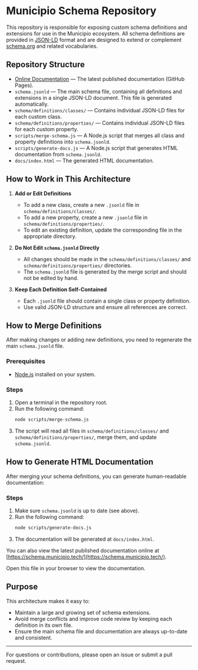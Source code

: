 # Municipio Schema Repository

This repository is responsible for exposing custom schema definitions and extensions for use in the Municipio ecosystem. All schema definitions are provided in [JSON-LD](https://json-ld.org/) format and are designed to extend or complement [schema.org](https://schema.org/) and related vocabularies.

## Repository Structure

- [Online Documentation](https://schema.municipio.tech/) — The latest published documentation (GitHub Pages).
- `schema.jsonld` — The main schema file, containing all definitions and extensions in a single JSON-LD document. This file is generated automatically.
- `schema/definitions/classes/` — Contains individual JSON-LD files for each custom class.
- `schema/definitions/properties/` — Contains individual JSON-LD files for each custom property.
- `scripts/merge-schema.js` — A Node.js script that merges all class and property definitions into `schema.jsonld`.
- `scripts/generate-docs.js` — A Node.js script that generates HTML documentation from `schema.jsonld`.
- `docs/index.html` — The generated HTML documentation.

## How to Work in This Architecture

1. **Add or Edit Definitions**
   - To add a new class, create a new `.jsonld` file in `schema/definitions/classes/`.
   - To add a new property, create a new `.jsonld` file in `schema/definitions/properties/`.
   - To edit an existing definition, update the corresponding file in the appropriate directory.

2. **Do Not Edit `schema.jsonld` Directly**
   - All changes should be made in the `schema/definitions/classes/` and `schema/definitions/properties/` directories.
   - The `schema.jsonld` file is generated by the merge script and should not be edited by hand.

3. **Keep Each Definition Self-Contained**
   - Each `.jsonld` file should contain a single class or property definition.
   - Use valid JSON-LD structure and ensure all references are correct.

## How to Merge Definitions

After making changes or adding new definitions, you need to regenerate the main `schema.jsonld` file.

### Prerequisites
- [Node.js](https://nodejs.org/) installed on your system.

### Steps
1. Open a terminal in the repository root.
2. Run the following command:
   ```sh
   node scripts/merge-schema.js
   ```
3. The script will read all files in `schema/definitions/classes/` and `schema/definitions/properties/`, merge them, and update `schema.jsonld`.

## How to Generate HTML Documentation

After merging your schema definitions, you can generate human-readable documentation:

### Steps
1. Make sure `schema.jsonld` is up to date (see above).
2. Run the following command:
   ```sh
   node scripts/generate-docs.js
   ```
3. The documentation will be generated at `docs/index.html`.

You can also view the latest published documentation online at [https://schema.municipio.tech/](https://schema.municipio.tech/).

Open this file in your browser to view the documentation.

## Purpose

This architecture makes it easy to:
- Maintain a large and growing set of schema extensions.
- Avoid merge conflicts and improve code review by keeping each definition in its own file.
- Ensure the main schema file and documentation are always up-to-date and consistent.

---

For questions or contributions, please open an issue or submit a pull request.
